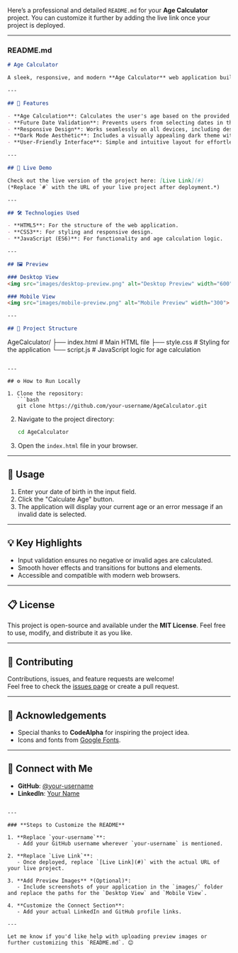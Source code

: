 Here’s a professional and detailed `README.md` for your **Age Calculator** project. You can customize it further by adding the live link once your project is deployed.

---

### **README.md**

```markdown
# Age Calculator

A sleek, responsive, and modern **Age Calculator** web application built using HTML, CSS, and JavaScript. This application allows users to calculate their age accurately based on their date of birth, with a clean dark mode design.

---

## 📖 Features

- **Age Calculation**: Calculates the user's age based on the provided date of birth.
- **Future Date Validation**: Prevents users from selecting dates in the future and provides appropriate feedback.
- **Responsive Design**: Works seamlessly on all devices, including desktops, tablets, and mobile phones.
- **Dark Mode Aesthetic**: Includes a visually appealing dark theme with vibrant accent colors.
- **User-Friendly Interface**: Simple and intuitive layout for effortless interaction.

---

## 🚀 Live Demo

Check out the live version of the project here: [Live Link](#)  
(*Replace `#` with the URL of your live project after deployment.*)

---

## 🛠️ Technologies Used

- **HTML5**: For the structure of the web application.
- **CSS3**: For styling and responsive design.
- **JavaScript (ES6)**: For functionality and age calculation logic.

---

## 🖼️ Preview

### Desktop View  
<img src="images/desktop-preview.png" alt="Desktop Preview" width="600">

### Mobile View  
<img src="images/mobile-preview.png" alt="Mobile Preview" width="300">

---

## 📂 Project Structure

```
AgeCalculator/
├── index.html        # Main HTML file
├── style.css         # Styling for the application
└── script.js         # JavaScript logic for age calculation
```

---

## ⚙️ How to Run Locally

1. Clone the repository:
   ```bash
   git clone https://github.com/your-username/AgeCalculator.git
   ```
2. Navigate to the project directory:
   ```bash
   cd AgeCalculator
   ```
3. Open the `index.html` file in your browser.

---

## 📝 Usage

1. Enter your date of birth in the input field.
2. Click the "Calculate Age" button.
3. The application will display your current age or an error message if an invalid date is selected.

---

## 💡 Key Highlights

- Input validation ensures no negative or invalid ages are calculated.
- Smooth hover effects and transitions for buttons and elements.
- Accessible and compatible with modern web browsers.

---

## 📋 License

This project is open-source and available under the **MIT License**. Feel free to use, modify, and distribute it as you like.

---

## 🤝 Contributing

Contributions, issues, and feature requests are welcome!  
Feel free to check the [issues page](https://github.com/your-username/AgeCalculator/issues) or create a pull request.

---

## 🌟 Acknowledgements

- Special thanks to **CodeAlpha** for inspiring the project idea.
- Icons and fonts from [Google Fonts](https://fonts.google.com).

---

## 🔗 Connect with Me

- **GitHub**: [@your-username](https://github.com/Kip-rotich46)
- **LinkedIn**: [Your Name](https://linkedin.com/in/gideon-langat)
```

---

### **Steps to Customize the README**

1. **Replace `your-username`**:
   - Add your GitHub username wherever `your-username` is mentioned.

2. **Replace `Live Link`**:
   - Once deployed, replace `[Live Link](#)` with the actual URL of your live project.

3. **Add Preview Images** *(Optional)*:
   - Include screenshots of your application in the `images/` folder and replace the paths for the `Desktop View` and `Mobile View`.

4. **Customize the Connect Section**:
   - Add your actual LinkedIn and GitHub profile links.

---

Let me know if you'd like help with uploading preview images or further customizing this `README.md`. 😊